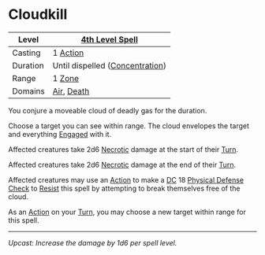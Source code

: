 # Cloudkill

| Level    | [4th Level Spell](4th%20Level%20Spells.md)                                   |
| -------- | ---------------------------------------------------------------------------- |
| Casting  | 1 [Action](../../../../Game%20Procedures/Core%20Procedures/Action.md)        |
| Duration | Until dispelled ([Concentration](../../Concentration.md))                    |
| Range    | 1 [Zone](../../../../Game%20Procedures/Core%20Procedures/Zone.md)            |
| Domains  | [Air](../../Spell%20Domains/Air.md), [Death](../../Spell%20Domains/Death.md) |

You conjure a moveable cloud of deadly gas for the duration.

Choose a target you can see within range. The cloud envelopes the target and everything [Engaged](../../../../Game%20Procedures/Conditions/Engaged.md) with it.

Affected creatures take 2d6 [Necrotic](../../../../Game%20Procedures/Combat/Damage/Damage%20Types/Necrotic.md) damage at the start of their [Turn](../../../../Game%20Procedures/Core%20Procedures/Turn.md).

Affected creatures take 2d6 [Necrotic](../../../../Game%20Procedures/Combat/Damage/Damage%20Types/Necrotic.md) damage at the end of their [Turn](../../../../Game%20Procedures/Core%20Procedures/Turn.md).

Affected creatures may use an [Action](../../../../Game%20Procedures/Core%20Procedures/Action.md) to make a [DC](../../../../Game%20Procedures/Core%20Procedures/DC.md) 18 [Physical Defense](../../../../Player%20Characters/Derived%20Statistics/Physical%20Defense.md) [Check](../../../../Game%20Procedures/Core%20Procedures/Check.md) to [Resist](../../Resist.md) this spell by attempting to break themselves free of the cloud.

As an [Action](../../../../Game%20Procedures/Core%20Procedures/Action.md) on your [Turn](../../../../Game%20Procedures/Core%20Procedures/Turn.md), you may choose a new target within range for this spell.

---
*Upcast: Increase the damage by 1d6 per spell level.*
